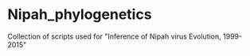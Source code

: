 # Nipah_phylogenetics
Collection of scripts used for "Inference of Nipah virus Evolution, 1999-2015" 
